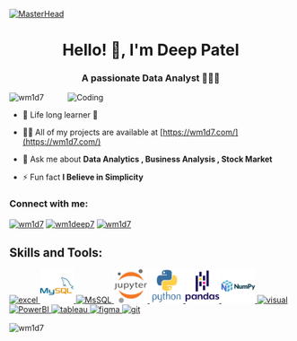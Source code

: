 [![MasterHead](https://beyondtheory.co.uk/storage/images/other/2016/08/Beyond-Theory-Data-Analysis-Landing-Page-graphic.png)](https://WM1D7.io)
<h1 align="center">Hello! 👋,  I'm Deep Patel</h1>
<h3 align="center">A passionate Data Analyst 👨🏻‍💻</h3> 
<img align="right" alt="Coding" width="400" src="https://user-images.githubusercontent.com/84115928/142569072-22fdc7ac-5815-4e96-b84d-f918a85d47ec.gif">

<p align="left"> <img src="https://komarev.com/ghpvc/?username=wm1d7&label=Profile%20views&color=0e75b6&style=flat" alt="wm1d7" /> </p>

- 🌱 Life long learner **🌳**

- 👨‍💻 All of my projects are available at [https://wm1d7.com/](https://wm1d7.com/)

- 💬 Ask me about **Data Analytics , Business Analysis , Stock Market**

- ⚡ Fun fact **I Believe in Simplicity**

<h3 align="left">Connect with me:</h3>
<p align="left">
<a href="https://linkedin.com/in/wm1d7" target="blank"><img align="center" src="https://raw.githubusercontent.com/rahuldkjain/github-profile-readme-generator/master/src/images/icons/Social/linked-in-alt.svg" alt="wm1d7" height="30" width="40" /></a>
<a href="https://kaggle.com/wm1deep7" target="blank"><img align="center" src="https://raw.githubusercontent.com/rahuldkjain/github-profile-readme-generator/master/src/images/icons/Social/kaggle.svg" alt="wm1deep7" height="30" width="40" /></a>
<a href="https://www.hackerrank.com/wm1d7" target="blank"><img align="center" src="https://raw.githubusercontent.com/rahuldkjain/github-profile-readme-generator/master/src/images/icons/Social/hackerrank.svg" alt="wm1d7" height="30" width="40" /></a>
</p>

## Skills and Tools: <div>
<p align="left">
  <a href="https://www.python.org/" target="_blank" rel="noreferrer"> <img src="https://techcommunity.microsoft.com/t5/image/serverpage/image-id/375416i783713B05CAD4A92/image-size/original?v=v2&px=-1" title="excel" alt="excel" width="80" height="60"/> </a> 
  <a href="https://www.mysql.com/" target="_blank" rel="noreferrer"> <img src="https://github.com/devicons/devicon/blob/master/icons/mysql/mysql-original-wordmark.svg" title="MySQL"  alt="MySQL" width="60" height="60"/> </a>
  <a href="https://www.mysql.com/" target="_blank" rel="noreferrer"> <img src="https://allvectorlogo.com/img/2017/02/microsoft-sql-server-logo.png" title="MsSQL"  alt="MsSQL" width="90" height="60"/> </a>
  <a href="https://jupyter.org/" target="_blank" rel="noreferrer"> <img src="https://github.com/devicons/devicon/blob/master/icons/jupyter/jupyter-original-wordmark.svg" title="Jupyter" alt="Jupyter" width="60" height="60"/> </a>
  <a href="https://www.python.org/" target="_blank" rel="noreferrer"> <img src="https://github.com/devicons/devicon/blob/master/icons/python/python-original-wordmark.svg" title="Python" alt="Python" width="60" height="60"/> </a> 
  <a href="https://pandas.pydata.org/" target="_blank" rel="noreferrer"> <img src="https://github.com/devicons/devicon/blob/master/icons/pandas/pandas-original-wordmark.svg" title="Pandas" alt="Pandas" width="60" height="60"/> </a> 
  <a href="https://numpy.org/" target="_blank" rel="noreferrer"> <img src="https://github.com/devicons/devicon/blob/master/icons/numpy/numpy-original-wordmark.svg" title="Numpy" alt="Numpy" width="60" height="60"/> </a>
  <a href="https://numpy.org/" target="_blank" rel="noreferrer"> <img src="https://cdn-images-1.medium.com/v2/resize:fill:1600:480/gravity:fp:0.5:0.4/0*ifc4w9GFn5TduuGw.png" title="visual" alt="visual" width="100" height="70"/> </a>
  <a href="https://www.microsoft.com/en-us/download/details.aspx?id=58494" target="_blank" rel="noreferrer"> <img src="https://github.com/microsoft/PowerBI-Icons/blob/main/PNG/Desktop.png" title="PowerBI" alt="PowerBI" width="50" height="60"/> </a> 
  <a href="https://public-pantheon.tableau.com/en-us/s/download" target="_blank" rel="noreferrer"> <img src="https://cdn.worldvectorlogo.com/logos/tableau-software.svg" title="tableau" alt="tableau" width="50" height="60"/> </a> 
  <a href="https://www.figma.com/" target="_blank" rel="noreferrer"> <img src="https://www.vectorlogo.zone/logos/figma/figma-icon.svg" alt="figma" width="50" height="50"/> </a> 
  <a href="https://git-scm.com/" target="_blank" rel="noreferrer"> <img src="https://www.vectorlogo.zone/logos/git-scm/git-scm-icon.svg" alt="git" width="50" height="50"/> </a> 
 


<p><img align="center" src="https://github-readme-streak-stats.herokuapp.com/?user=wm1d7&" alt="wm1d7" /></p>

